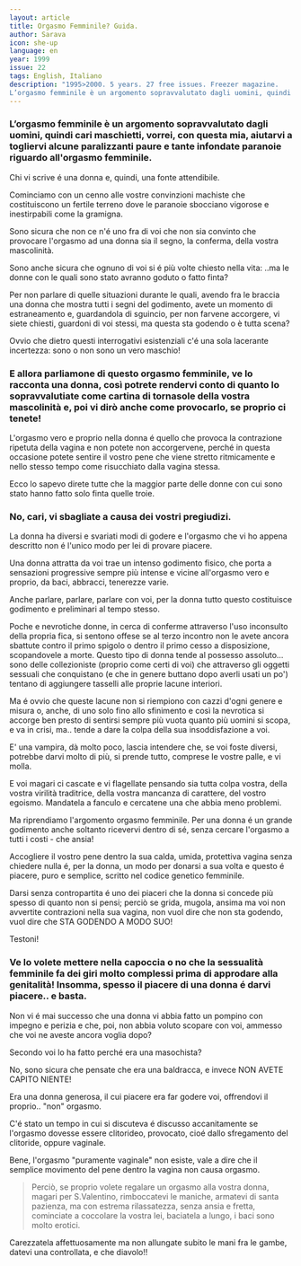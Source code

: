 ```yaml
---
layout: article
title: Orgasmo Femminile? Guida.
author: Sarava
icon: she-up
language: en
year: 1999
issue: 22
tags: English, Italiano
description: "1995>2000. 5 years. 27 free issues. Freezer magazine.
L’orgasmo femminile è un argomento sopravvalutato dagli uomini, quindi cari maschietti, vorrei, con questa mia, aiutarvi a togliervi alcune paralizzanti paure e tante infondate paranoie riguardo all'orgasmo femminile."
---
```


### L’orgasmo femminile è un argomento sopravvalutato dagli uomini, quindi cari maschietti, vorrei, con questa mia, aiutarvi a togliervi alcune paralizzanti paure e tante infondate paranoie riguardo all'orgasmo femminile.

Chi vi scrive é una donna e, quindi, una fonte attendibile.

Cominciamo con un cenno alle vostre convinzioni machiste che costituiscono un fertile terreno dove le paranoie sbocciano vigorose e inestirpabili come la gramigna.

Sono sicura che non ce n'é uno fra di voi che non sia convinto che provocare l'orgasmo ad una donna sia il segno, la conferma, della vostra mascolinità.

Sono anche sicura che ognuno di voi si é più volte chiesto nella vita:
..ma le donne con le quali sono stato avranno goduto o fatto finta?

Per non parlare di quelle situazioni durante le quali, avendo fra le braccia una donna che mostra tutti i segni del godimento, avete un momento di estraneamento e, guardandola di sguincio, per non farvene accorgere, vi siete chiesti, guardoni di voi stessi, ma questa sta godendo o è tutta scena?

Ovvio che dietro questi interrogativi esistenziali c'é una sola lacerante incertezza: sono o non sono un vero maschio!

### E allora parliamone di questo orgasmo femminile, ve lo racconta una donna, così potrete rendervi conto di quanto lo sopravvalutiate come cartina di tornasole della vostra mascolinità e, poi vi dirò anche come provocarlo, se proprio ci tenete!

L'orgasmo vero e proprio nella donna é quello che provoca la contrazione ripetuta della vagina e non potete non accorgervene, perché in questa occasione potete sentire il vostro pene che viene stretto ritmicamente e nello stesso tempo come risucchiato dalla vagina stessa.

Ecco lo sapevo direte tutte che la maggior parte delle donne con cui sono stato hanno fatto solo finta quelle troie.

### No, cari, vi sbagliate a causa dei vostri pregiudizi.

La donna ha diversi e svariati modi di godere e l'orgasmo che vi ho appena descritto non é l'unico modo per lei di provare piacere.

Una donna attratta da voi trae un intenso godimento fisico, che porta a sensazioni progressive sempre più intense e vicine all'orgasmo vero e proprio, da baci, abbracci, tenerezze varie.

Anche parlare, parlare, parlare con voi, per la donna tutto questo costituisce godimento e preliminari al tempo stesso.

Poche e nevrotiche donne, in cerca di conferme attraverso l'uso inconsulto della propria fica, si sentono offese se al terzo incontro non le avete ancora sbattute contro il primo spigolo o dentro il primo cesso a disposizione, scopandovele a morte.
Questo tipo di donna tende al possesso assoluto... sono delle collezioniste (proprio come certi di voi) che attraverso gli oggetti sessuali che conquistano (e che in genere buttano dopo averli usati un po') tentano di aggiungere tasselli alle proprie lacune interiori.

Ma é ovvio che queste lacune non si riempiono con cazzi d'ogni genere e misura o, anche, di uno solo fino allo sfinimento e così la nevrotica si accorge ben presto di sentirsi sempre più vuota quanto più uomini si scopa, e va in crisi, ma.. tende a dare la colpa della sua insoddisfazione a voi.


E' una vampira, dà molto poco, lascia intendere che, se voi foste diversi, potrebbe darvi molto di più, si prende tutto, comprese le vostre palle, e vi molla.

E voi magari ci cascate e vi flagellate pensando sia tutta colpa vostra, della vostra virilità traditrice, della vostra mancanza di carattere, del vostro egoismo.
Mandatela a fanculo e cercatene una che abbia meno problemi.

Ma riprendiamo l'argomento orgasmo femminile.
Per una donna é un grande godimento anche soltanto ricevervi dentro di sé, senza cercare l'orgasmo a tutti i costi - che ansia!

Accogliere il vostro pene dentro la sua calda, umida, protettiva vagina senza chiedere nulla é, per la donna, un modo per donarsi a sua volta e questo é piacere, puro e semplice, scritto nel codice genetico femminile.

Darsi senza contropartita é uno dei piaceri che la donna si concede più spesso di quanto non si pensi; perciò se grida, mugola, ansima ma voi non avvertite contrazioni nella sua vagina, non vuol dire che non sta godendo, vuol dire che STA GODENDO A MODO SUO!

Testoni!

### Ve lo volete mettere nella capoccia o no che la sessualità femminile fa dei giri molto complessi prima di approdare alla genitalità! Insomma, spesso il piacere di una donna é darvi piacere.. e basta.

Non vi é mai successo che una donna vi abbia fatto un pompino con impegno e perizia e che, poi, non abbia voluto scopare con voi, ammesso che voi ne aveste ancora voglia dopo?

Secondo voi lo ha fatto perché era una masochista?

No, sono sicura che pensate che era una baldracca, e invece NON AVETE CAPITO NIENTE!

Era una donna generosa, il cui piacere era far godere voi, offrendovi il proprio.. "non" orgasmo.

C'é stato un tempo in cui si discuteva é discusso accanitamente se l'orgasmo dovesse essere clitorideo, provocato, cioé dallo sfregamento del clitoride, oppure vaginale.

Bene, l'orgasmo "puramente vaginale" non esiste, vale a dire che il semplice movimento del pene dentro la vagina non causa orgasmo.

>Perciò, se proprio volete regalare un orgasmo alla vostra donna, magari per S.Valentino, rimboccatevi le maniche, armatevi di santa pazienza, ma con estrema rilassatezza, senza ansia e fretta, cominciate a coccolare la vostra lei, baciatela a lungo, i baci sono molto erotici.

Carezzatela affettuosamente ma non allungate subito le mani fra le gambe, datevi una controllata, e che diavolo!!
